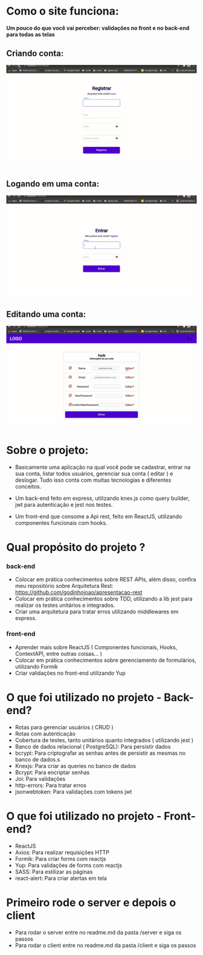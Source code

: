 # Como o site funciona:

**Um pouco do que você vai perceber: validações no front e no back-end para todas as telas**

## Criando conta:

  <img src="./client/public/images/criar-conta.gif">

## Logando em uma conta:

  <img src="./client/public/images/logando.gif">

## Editando uma conta:

  <img src="./client/public/images/editando.gif">

# Sobre o projeto:

- Basicamente uma aplicação na qual você pode se cadastrar, entrar na sua conta, listar todos usuários, gerenciar sua conta ( editar ) e deslogar. Tudo isso conta com muitas tecnologias e diferentes conceitos.

- Um back-end feito em express, utilizando knex.js como query builder, jwt para autenticação e jest nos testes.
- Um front-end que consome a Api rest, feito em ReactJS, utilizando componentes funcionais com hooks.

# Qual propósito do projeto ?

### back-end

- Colocar em prática conhecimentos sobre REST APIs, além disso, confira meu repositório sobre Arquitetura Rest: https://github.com/godinhojoao/apresentacao-rest
- Colocar em prática conhecimentos sobre TDD, utilizando a lib jest para realizar os testes unitários e integrados.
- Criar uma arquitetura para tratar erros utilizando middlewares em express.

### front-end

- Aprender mais sobre ReactJS ( Componentes funcionais, Hooks, ContextAPI, entre outras coisas... )
- Colocar em prática conhecimentos sobre gerenciamento de formulários, utilizando Formik
- Criar validações no front-end utilizando Yup

# O que foi utilizado no projeto - Back-end?

- Rotas para gerenciar usuários ( CRUD )
- Rotas com autenticação
- Cobertura de testes, tanto unitários quanto integrados ( utilizando jest )
- Banco de dados relacional ( PostgreSQL): Para persistir dados
- bcrypt: Para criptografar as senhas antes de persistir as mesmas no banco de dados.s
- Knexjs: Para criar as queries no banco de dados
- Bcrypt: Para encriptar senhas
- Joi: Para validações
- http-errors: Para tratar erros
- jsonwebtoken: Para validações com tokens jwt

# O que foi utilizado no projeto - Front-end?

- ReactJS
- Axios: Para realizar requisições HTTP
- Formik: Para criar forms com reactjs
- Yup: Para validações de forms com reactjs
- SASS: Para estilizar as páginas
- react-alert: Para criar alertas em tela

# Primeiro rode o server e depois o client

- Para rodar o server entre no readme.md da pasta /server e siga os passos
- Para rodar o client entre no readme.md da pasta /client e siga os passos
